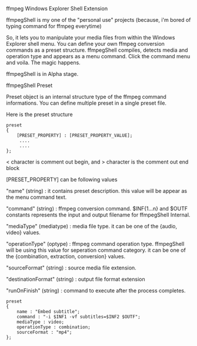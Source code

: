 ffmpeg Windows Explorer Shell Extension

ffmpegShell is my one of the "personal use" projects (because, i'm bored of typing command for ffmpeg everytime) 

So, it lets you to manipulate your media files from within the Windows Explorer shell menu.  You can define your own ffmpeg conversion commands as a preset structure. ffmpegShell compiles, detects media and operation type and appears as a menu command. Click the command menu and voila. The magic happens.

ffmpegShell is in Alpha stage. 


ffmpegShell Preset

Preset object is an internal structure type of the ffmpeg command informations.
You can define multiple preset in a single preset file.

Here is the preset structure


```
preset 
{
	[PRESET_PROPERTY] : [PRESET_PROPERTY_VALUE];
	 ....
	 ....
};
```

< character is comment out begin, and > character is the comment out end block

[PRESET_PROPERTY] can be following values

"name" (string) : it contains preset description. this value will be appear as the menu command text.

"command" (string) : ffmpeg conversion command. $INF{1...n} and $OUTF constants represents the input and output filename for ffmpegShell Internal. 


"mediaType" (mediatype) : media file type. it can be one of the {audio, video} values.

"operationType" (optype) : ffmpeg command operation type. ffmpegShell will be using this value for seperation command category. it can be one of the 
{combination, extraction, conversion} values.

"sourceFormat" (string) : source media file extension.

"destinationFormat" (string) : output file format extension

"runOnFinish" (string) : command to execute after the process completes.

```
preset
{
	name : "Embed subtitle";
	command : "-i $INF1 -vf subtitles=$INF2 $OUTF";
	mediaType : video;
	operationType : combination;
	sourceFormat : "mp4";
};

```
